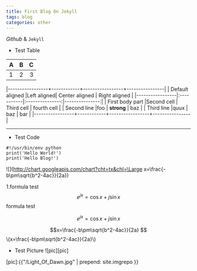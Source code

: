 ```yaml
---
title: First Blog On Jekyll
tags: blog
categories: other
---
```



*Github* & `Jekyll`

- Test Table

|   A   |   B   |   C   |
| ----- |:-----:| -----:|
|   1   |   2   |   3   |


|-----------------+------------+-----------------+----------------|
| Default aligned |Left aligned| Center aligned  | Right aligned  |
|-----------------|:-----------|:---------------:|---------------:|
| First body part |Second cell | Third cell      | fourth cell    |
| Second line     |foo         | **strong**      | baz            |
| Third line      |quux        | baz             | bar            |
|-----------------+------------+-----------------+----------------|


* * *
- Test Code
```
#!/usr/bin/env python
print('Hello World!')
print('Hello Blog!')
```

![](http://chart.googleapis.com/chart?cht=tx&chl=\Large x=\frac{-b\pm\sqrt{b^2-4ac}}{2a})

1.formula test $$e^{jx}= \cos x + j\sin x$$ formula test

$$e^{jx}= \cos x + j\sin x$$

$$x=\frac{-b\pm\sqrt{b^2-4ac}}{2a}
$$\\(x=\frac{-b\pm\sqrt{b^2-4ac}}{2a}\\)

- Test Picture
![pic][pic]


[pic]:{{"/Light_Of_Dawn.jpg" | prepend: site.imgrepo }}


